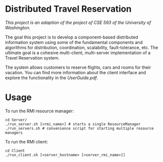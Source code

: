 # Distributed Travel Reservation

_This project is an adaption of the project of CSE 593 of the University of Washington._

The goal this project is to develop a component-based distributed information system using some of the fundamental components and algorithms for distribution, coordination, scalability, fault-tolerance, etc. The ultimate goal is a cohesive multi-client, multi-server implementation of a Travel Reservation system.

The system allows customers to reserve flights, cars and rooms for their vacation. You can find more information about the client interface and explore the functionality in the _UserGuide.pdf_.

# Usage

To run the RMI resource manager:

```
cd Server/
./run_server.sh [<rmi_name>] # starts a single ResourceManager
./run_servers.sh # convenience script for starting multiple resource managers
```

To run the RMI client:

```
cd Client
./run_client.sh [<server_hostname> [<server_rmi_name>]]
```

